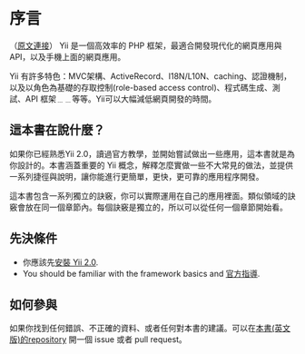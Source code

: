 序言
=======
（[原文連接](https://github.com/samdark/yii2-cookbook/blob/master/book/preface.md)）
Yii 是一個高效率的 PHP 框架，最適合開發現代化的網頁應用與API，以及手機上面的網頁應用。

Yii 有許多特色：MVC架構、ActiveRecord、I18N/L10N、caching、認證機制，以及以角色為基礎的存取控制(role-based access control)、程式碼生成、測試、API 框架﹍﹍等等。Yii可以大幅減低網頁開發的時間。

這本書在說什麼？
----------------------

如果你已經熟悉Yii 2.0，讀過官方教學，並開始嘗試做出一些應用，這本書就是為你設計的。本書涵蓋重要的 Yii 概念，解釋怎麼實做一些不大常見的做法，並提供一系列捷徑與說明，讓你能進行更簡單，更快，更可靠的應用程序開發。


這本書包含一系列獨立的訣竅，你可以實際運用在自己的應用裡面。類似領域的訣竅會放在同一個章節內。每個訣竅是獨立的，所以可以從任何一個章節開始看。


先決條件
-------------

- 你應該先[安裝 Yii 2.0](http://www.yiiframework.com/doc-2.0/guide-start-installation.html).
- You should be familiar with the framework basics and [官方指導](http://www.yiiframework.com/doc-2.0/guide-README.html).

如何參與
------------------

如果你找到任何錯誤、不正確的資料、或者任何對本書的建議。可以在[本書(英文版)的repository](https://github.com/samdark/yii2-cookbook) 開一個 issue 或者 pull request。
